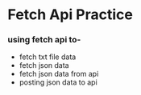 # Fetch Api Practice

### using fetch api to-
- fetch txt file data
- fetch json data
- fetch json data from api
- posting json data to api